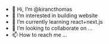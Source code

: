 - 👋 Hi, I’m @kirancthomas
- 👀 I’m interested in building website
- 🌱 I’m currently learning react+next.js
- 💞️ I’m looking to collaborate on ...
- 📫 How to reach me ...

<!---
kirancthomas/kirancthomas is a ✨ special ✨ repository because its `README.md` (this file) appears on your GitHub profile.
You can click the Preview link to take a look at your changes.
--->
